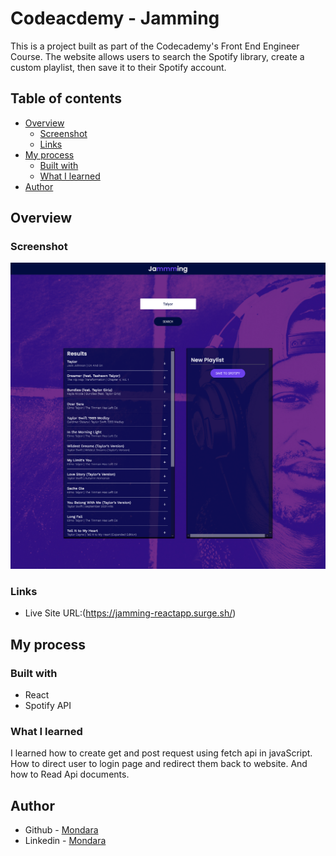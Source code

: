 # Codeacdemy - Jamming

This is a project built as part of the Codecademy's Front End Engineer Course.
The website allows users to search the Spotify library, create a custom playlist, then save it to their Spotify account.

## Table of contents

- [Overview](#overview)
  - [Screenshot](#screenshot)
  - [Links](#links)
- [My process](#my-process)
  - [Built with](#built-with)
  - [What I learned](#what-i-learned)
- [Author](#author)

## Overview
### Screenshot

![](./Jamming-Screenshot.png) 

### Links

- Live Site URL:(https://jamming-reactapp.surge.sh/)

## My process

### Built with

- React
- Spotify API

### What I learned
I learned how to create get and post request using fetch api in javaScript.
How to direct user to login page and redirect them back to website.
And how to Read Api documents.

## Author

- Github - [Mondara](https://github.com/Mondara)
- Linkedin - [Mondara](https://www.linkedin.com/in/mondara-thotage/)

